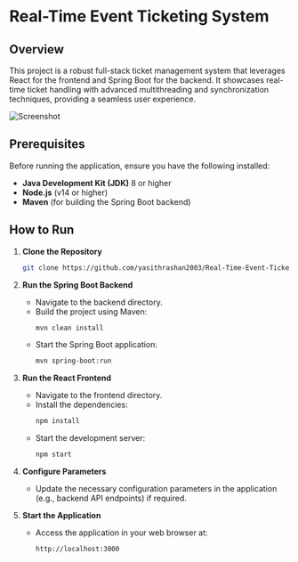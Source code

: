 # Real-Time Event Ticketing System

## Overview
This project is a robust full-stack ticket management system that leverages React for the frontend and Spring Boot for the backend. It showcases real-time ticket handling with advanced multithreading and synchronization techniques, providing a seamless user experience.

![Screenshot](https://i.postimg.cc/yNm9nF17/Screenshot-2024-12-12-020446.png)

## Prerequisites
Before running the application, ensure you have the following installed:

- **Java Development Kit (JDK)** 8 or higher
- **Node.js** (v14 or higher)
- **Maven** (for building the Spring Boot backend)

## How to Run

1. **Clone the Repository**
   ```bash
   git clone https://github.com/yasithrashan2003/Real-Time-Event-Ticketing-System.git
   ```

2. **Run the Spring Boot Backend**
   - Navigate to the backend directory.
   - Build the project using Maven:
     ```bash
     mvn clean install
     ```
   - Start the Spring Boot application:
     ```bash
     mvn spring-boot:run
     ```

3. **Run the React Frontend**
   - Navigate to the frontend directory.
   - Install the dependencies:
     ```bash
     npm install
     ```
   - Start the development server:
     ```bash
     npm start
     ```

4. **Configure Parameters**
   - Update the necessary configuration parameters in the application (e.g., backend API endpoints) if required.

5. **Start the Application**
   - Access the application in your web browser at:
     ```
     http://localhost:3000
     

